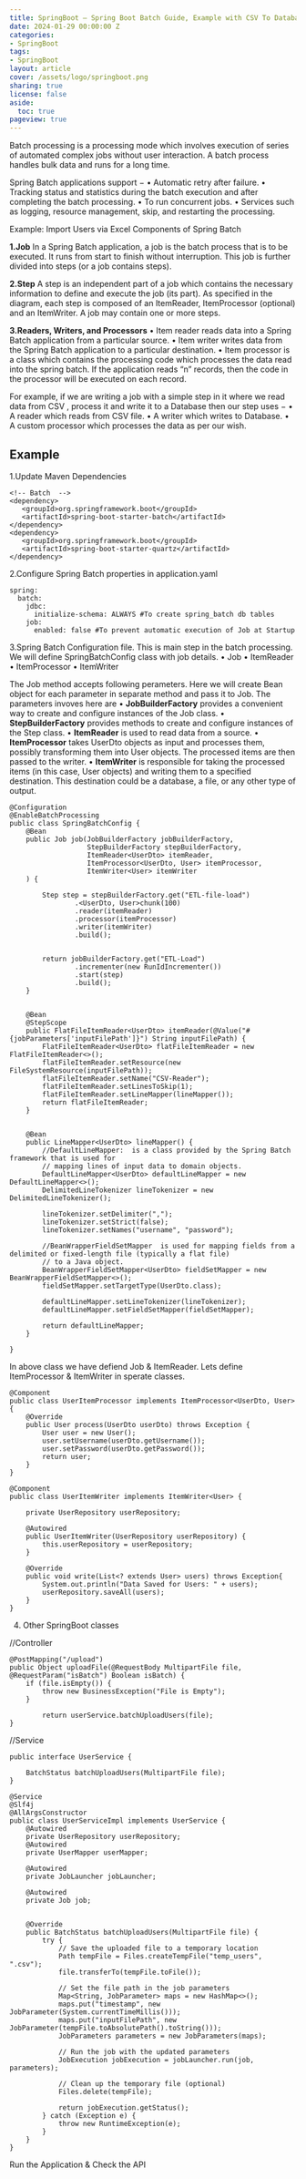 ```yaml
---
title: SpringBoot — Spring Boot Batch Guide, Example with CSV To Database
date: 2024-01-29 00:00:00 Z
categories:
- SpringBoot
tags:
- SpringBoot
layout: article
cover: /assets/logo/springboot.png
sharing: true
license: false
aside:
  toc: true
pageview: true
---
```



Batch processing is a processing mode which involves execution of series of automated complex jobs without user interaction. A batch process handles bulk data and runs for a long time.

Spring Batch applications support −
•	Automatic retry after failure.
•	Tracking status and statistics during the batch execution and after completing the batch processing.
•	To run concurrent jobs.
•	Services such as logging, resource management, skip, and restarting the processing.

Example: Import Users via Excel
Components of Spring Batch
 
**1.Job**
In a Spring Batch application, a job is the batch process that is to be executed. It runs from start to finish without interruption. This job is further divided into steps (or a job contains steps).


**2.Step**
A step is an independent part of a job which contains the necessary information to define and execute the job (its part).
As specified in the diagram, each step is composed of an ItemReader, ItemProcessor (optional) and an ItemWriter. A job may contain one or more steps.


**3.Readers, Writers, and Processors**
•	Item reader reads data into a Spring Batch application from a particular source.
•	Item writer writes data from the Spring Batch application to a particular destination.
•	Item processor is a class which contains the processing code which processes the data read into the spring batch. If the application reads “n” records, then the code in the processor will be executed on each record.


For example, if we are writing a job with a simple step in it where we read data from CSV , process it and write it to a Database then our step uses −
•	A reader which reads from CSV file.
•	A writer which writes to Database.
•	A custom processor which processes the data as per our wish.


## Example 

1.Update Maven Dependencies
```
<!-- Batch  -->
<dependency>
   <groupId>org.springframework.boot</groupId>
   <artifactId>spring-boot-starter-batch</artifactId>
</dependency>
<dependency>
   <groupId>org.springframework.boot</groupId>
   <artifactId>spring-boot-starter-quartz</artifactId>
</dependency>
```



2.Configure Spring Batch properties in application.yaml
```
spring:
  batch:
    jdbc:
      initialize-schema: ALWAYS #To create spring_batch db tables
    job:
      enabled: false #To prevent automatic execution of Job at Startup
```



3.Spring Batch Configuration file.
This is main step in the batch processing. We will define SpringBatchConfig class with job details.
•	Job
•	ItemReader
•	ItemProcessor
•	ItemWriter

The Job method accepts following perameters. Here we will create Bean object for each parameter in separate method and pass it to Job. The parameters invoves here are
•	**JobBuilderFactory** provides a convenient way to create and configure instances of the Job class.
•	**StepBuilderFactory** provides methods to create and configure instances of the Step class.
•	**ItemReader** is used to read data from a source.
•	**ItemProcessor** takes UserDto objects as input and processes them, possibly transforming them into User objects. The processed items are then passed to the writer.
•	**ItemWriter** is responsible for taking the processed items (in this case, User objects) and writing them to a specified destination. This destination could be a database, a file, or any other type of output.

```
@Configuration
@EnableBatchProcessing
public class SpringBatchConfig {
    @Bean
    public Job job(JobBuilderFactory jobBuilderFactory,
                   StepBuilderFactory stepBuilderFactory,
                   ItemReader<UserDto> itemReader,
                   ItemProcessor<UserDto, User> itemProcessor,
                   ItemWriter<User> itemWriter
    ) {

        Step step = stepBuilderFactory.get("ETL-file-load")
                .<UserDto, User>chunk(100)
                .reader(itemReader)
                .processor(itemProcessor)
                .writer(itemWriter)
                .build();


        return jobBuilderFactory.get("ETL-Load")
                .incrementer(new RunIdIncrementer())
                .start(step)
                .build();
    }


    @Bean
    @StepScope
    public FlatFileItemReader<UserDto> itemReader(@Value("#{jobParameters['inputFilePath']}") String inputFilePath) {
        FlatFileItemReader<UserDto> flatFileItemReader = new FlatFileItemReader<>();
        flatFileItemReader.setResource(new FileSystemResource(inputFilePath));
        flatFileItemReader.setName("CSV-Reader");
        flatFileItemReader.setLinesToSkip(1);
        flatFileItemReader.setLineMapper(lineMapper());
        return flatFileItemReader;
    }


    @Bean
    public LineMapper<UserDto> lineMapper() {
        //DefaultLineMapper:  is a class provided by the Spring Batch framework that is used for
        // mapping lines of input data to domain objects.
        DefaultLineMapper<UserDto> defaultLineMapper = new DefaultLineMapper<>();
        DelimitedLineTokenizer lineTokenizer = new DelimitedLineTokenizer();

        lineTokenizer.setDelimiter(",");
        lineTokenizer.setStrict(false);
        lineTokenizer.setNames("username", "password");

        //BeanWrapperFieldSetMapper  is used for mapping fields from a delimited or fixed-length file (typically a flat file)
        // to a Java object.
        BeanWrapperFieldSetMapper<UserDto> fieldSetMapper = new BeanWrapperFieldSetMapper<>();
        fieldSetMapper.setTargetType(UserDto.class);

        defaultLineMapper.setLineTokenizer(lineTokenizer);
        defaultLineMapper.setFieldSetMapper(fieldSetMapper);

        return defaultLineMapper;
    }

}
```


In above class we have defiend Job & ItemReader. Lets define ItemProcessor & ItemWriter in sperate classes.
```
@Component
public class UserItemProcessor implements ItemProcessor<UserDto, User> {
    @Override
    public User process(UserDto userDto) throws Exception {
        User user = new User();
        user.setUsername(userDto.getUsername());
        user.setPassword(userDto.getPassword());
        return user;
    }
}
```



```
@Component
public class UserItemWriter implements ItemWriter<User> {

    private UserRepository userRepository;

    @Autowired
    public UserItemWriter(UserRepository userRepository) {
        this.userRepository = userRepository;
    }

    @Override
    public void write(List<? extends User> users) throws Exception{
        System.out.println("Data Saved for Users: " + users);
        userRepository.saveAll(users);
    }
}
```


4. Other SpringBoot classes

//Controller
```
@PostMapping("/upload")
public Object uploadFile(@RequestBody MultipartFile file, @RequestParam("isBatch") Boolean isBatch) {
    if (file.isEmpty()) {
        throw new BusinessException("File is Empty");
    }
 
        return userService.batchUploadUsers(file); 
}
```


//Service
```
public interface UserService {

    BatchStatus batchUploadUsers(MultipartFile file);
}
```


```
@Service
@Slf4j
@AllArgsConstructor
public class UserServiceImpl implements UserService {
    @Autowired
    private UserRepository userRepository;
    @Autowired
    private UserMapper userMapper;

    @Autowired
    private JobLauncher jobLauncher;

    @Autowired
    private Job job;


    @Override
    public BatchStatus batchUploadUsers(MultipartFile file) {
        try {
            // Save the uploaded file to a temporary location
            Path tempFile = Files.createTempFile("temp_users", ".csv");
            file.transferTo(tempFile.toFile());

            // Set the file path in the job parameters
            Map<String, JobParameter> maps = new HashMap<>();
            maps.put("timestamp", new JobParameter(System.currentTimeMillis()));
            maps.put("inputFilePath", new JobParameter(tempFile.toAbsolutePath().toString()));
            JobParameters parameters = new JobParameters(maps);

            // Run the job with the updated parameters
            JobExecution jobExecution = jobLauncher.run(job, parameters);

            // Clean up the temporary file (optional)
            Files.delete(tempFile);

            return jobExecution.getStatus();
        } catch (Exception e) {
            throw new RuntimeException(e);
        }
    }
}
```


Run the Application & Check the API
 

